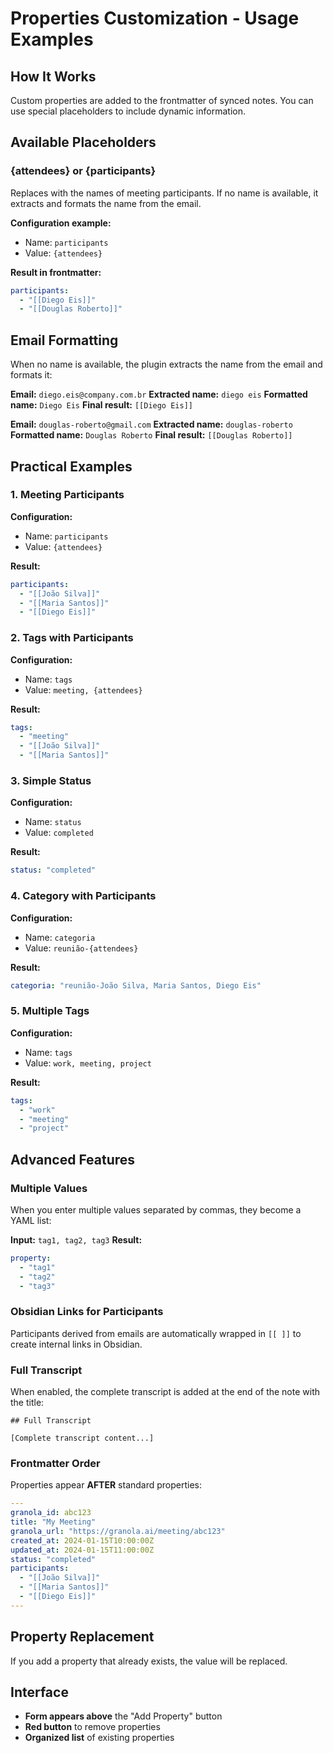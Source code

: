 # Properties Customization - Usage Examples

## How It Works

Custom properties are added to the frontmatter of synced notes. You can use special placeholders to include dynamic information.

## Available Placeholders

### {attendees} or {participants}
Replaces with the names of meeting participants. If no name is available, it extracts and formats the name from the email.

**Configuration example:**
- Name: `participants`
- Value: `{attendees}`

**Result in frontmatter:**
```yaml
participants:
  - "[[Diego Eis]]"
  - "[[Douglas Roberto]]"
```

## Email Formatting

When no name is available, the plugin extracts the name from the email and formats it:

**Email:** `diego.eis@company.com.br`
**Extracted name:** `diego eis`
**Formatted name:** `Diego Eis`
**Final result:** `[[Diego Eis]]`

**Email:** `douglas-roberto@gmail.com`
**Extracted name:** `douglas-roberto`
**Formatted name:** `Douglas Roberto`
**Final result:** `[[Douglas Roberto]]`


## Practical Examples

### 1. Meeting Participants
**Configuration:**
- Name: `participants`
- Value: `{attendees}`

**Result:**
```yaml
participants:
  - "[[João Silva]]"
  - "[[Maria Santos]]"
  - "[[Diego Eis]]"
```

### 2. Tags with Participants
**Configuration:**
- Name: `tags`
- Value: `meeting, {attendees}`

**Result:**
```yaml
tags:
  - "meeting"
  - "[[João Silva]]"
  - "[[Maria Santos]]"
```

### 3. Simple Status
**Configuration:**
- Name: `status`
- Value: `completed`

**Result:**
```yaml
status: "completed"
```

### 4. Category with Participants
**Configuration:**
- Name: `categoria`
- Value: `reunião-{attendees}`

**Result:**
```yaml
categoria: "reunião-João Silva, Maria Santos, Diego Eis"
```

### 5. Multiple Tags
**Configuration:**
- Name: `tags`
- Value: `work, meeting, project`

**Result:**
```yaml
tags:
  - "work"
  - "meeting"
  - "project"
```

## Advanced Features

### Multiple Values
When you enter multiple values separated by commas, they become a YAML list:

**Input:** `tag1, tag2, tag3`
**Result:**
```yaml
property:
  - "tag1"
  - "tag2"
  - "tag3"
```

### Obsidian Links for Participants
Participants derived from emails are automatically wrapped in `[[ ]]` to create internal links in Obsidian.

### Full Transcript
When enabled, the complete transcript is added at the end of the note with the title:

```
## Full Transcript

[Complete transcript content...]
```

### Frontmatter Order

Properties appear **AFTER** standard properties:

```yaml
---
granola_id: abc123
title: "My Meeting"
granola_url: "https://granola.ai/meeting/abc123"
created_at: 2024-01-15T10:00:00Z
updated_at: 2024-01-15T11:00:00Z
status: "completed"
participants:
  - "[[João Silva]]"
  - "[[Maria Santos]]"
  - "[[Diego Eis]]"
---
```

## Property Replacement

If you add a property that already exists, the value will be replaced.

## Interface

- **Form appears above** the "Add Property" button
- **Red button** to remove properties
- **Organized list** of existing properties
